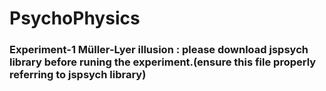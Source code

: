# PsychoPhysics


### Experiment-1 Müller-Lyer illusion : please download jspsych library before runing the experiment.(ensure this file properly referring to jspsych library)

